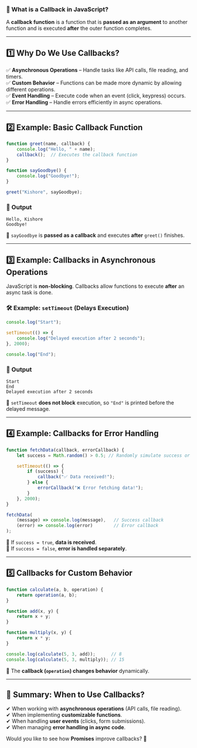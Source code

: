 ### **📌 What is a Callback in JavaScript?**
A **callback function** is a function that is **passed as an argument** to another function and is executed **after** the outer function completes.

---

## **1️⃣ Why Do We Use Callbacks?**
✅ **Asynchronous Operations** – Handle tasks like API calls, file reading, and timers.  
✅ **Custom Behavior** – Functions can be made more dynamic by allowing different operations.  
✅ **Event Handling** – Execute code when an event (click, keypress) occurs.  
✅ **Error Handling** – Handle errors efficiently in async operations.  

---

## **2️⃣ Example: Basic Callback Function**
```javascript
function greet(name, callback) {
    console.log("Hello, " + name);
    callback();  // Executes the callback function
}

function sayGoodbye() {
    console.log("Goodbye!");
}

greet("Kishore", sayGoodbye);
```
### **🔹 Output**
```
Hello, Kishore
Goodbye!
```
🔹 `sayGoodbye` is **passed as a callback** and executes **after** `greet()` finishes.

---

## **3️⃣ Example: Callbacks in Asynchronous Operations**
JavaScript is **non-blocking**. Callbacks allow functions to execute **after** an async task is done.

### **🛠 Example: `setTimeout` (Delays Execution)**
```javascript
console.log("Start");

setTimeout(() => {
    console.log("Delayed execution after 2 seconds");
}, 2000);

console.log("End");
```
### **🔹 Output**
```
Start
End
Delayed execution after 2 seconds
```
🔹 `setTimeout` **does not block** execution, so `"End"` is printed before the delayed message.

---

## **4️⃣ Example: Callbacks for Error Handling**
```javascript
function fetchData(callback, errorCallback) {
    let success = Math.random() > 0.5; // Randomly simulate success or failure

    setTimeout(() => {
        if (success) {
            callback("✅ Data received!");
        } else {
            errorCallback("❌ Error fetching data!");
        }
    }, 2000);
}

fetchData(
    (message) => console.log(message),   // Success callback
    (error) => console.log(error)        // Error callback
);
```
🔹 If `success = true`, **data is received**.  
🔹 If `success = false`, **error is handled separately**.

---

## **5️⃣ Callbacks for Custom Behavior**
```javascript
function calculate(a, b, operation) {
    return operation(a, b);
}

function add(x, y) {
    return x + y;
}

function multiply(x, y) {
    return x * y;
}

console.log(calculate(5, 3, add));      // 8
console.log(calculate(5, 3, multiply)); // 15
```
🔹 The **callback (`operation`) changes behavior** dynamically.

---

## **🚀 Summary: When to Use Callbacks?**
✔ When working with **asynchronous operations** (API calls, file reading).  
✔ When implementing **customizable functions**.  
✔ When handling **user events** (clicks, form submissions).  
✔ When managing **error handling in async code**.  

Would you like to see how **Promises** improve callbacks? 🚀
